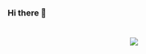 ### Hi there 👋

<h1 align="center">
  <a href="https://git.io/typing-svg">
    <img src="https://readme-typing-svg.herokuapp.com/?font=Righteouus&size=35&center=true&vCenter=true&width=500&height=70&duration=4000&lines=Hello!+I'm+Magdalena+Huget!👋;Nice that you visited this place.😊;Check out my work.👩‍💻" />
  </a>
</h1>

<!--
**magdalenahuget/magdalenahuget** is a ✨ _special_ ✨ repository because its `README.md` (this file) appears on your GitHub profile.

Here are some ideas to get you started:

- 🔭 I’m currently working on ...
- 🌱 I’m currently learning ...
- 👯 I’m looking to collaborate on ...
- 🤔 I’m looking for help with ...
- 💬 Ask me about ...
- 📫 How to reach me: ...
- 😄 Pronouns: ...
- ⚡ Fun fact: ...
-->
